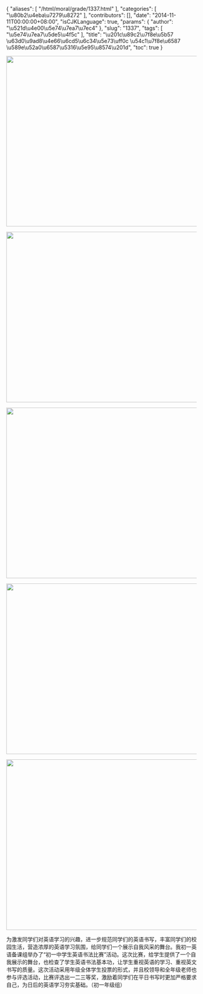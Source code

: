 {
    "aliases": [
        "/html/moral/grade/1337.html"
    ],
    "categories": [
        "\u80b2\u4eba\u7279\u8272"
    ],
    "contributors": [],
    "date": "2014-11-11T00:00:00+08:00",
    "isCJKLanguage": true,
    "params": {
        "author": "\u521d\u4e00\u5e74\u7ea7\u7ec4"
    },
    "slug": "1337",
    "tags": [
        "\u5e74\u7ea7\u5de5\u4f5c"
    ],
    "title": "\u201c\u89c2\u7f8e\u5b57 \u63d0\u9ad8\u4e66\u6cd5\u6c34\u5e73\uff0c \u54c1\u7f8e\u6587 \u589e\u52a0\u6587\u5316\u5e95\u8574\u201d",
    "toc": true
}


<img
    src="https://cdn.tfls.online/mirror/full/f38b1e8163faa42345a3ff7c31aacd8062f77fa4.jpg"
    style="display:block;margin-left:auto;margin-right:auto;"
    decoding="async"
    fetchpriority="auto"
    loading="lazy"
    height="450"
    width="600"
/>





<img
    src="https://cdn.tfls.online/mirror/full/297375f70ef4f76730e78a30f05b7c0f6e20da44.jpg"
    style="display:block;margin-left:auto;margin-right:auto;"
    decoding="async"
    fetchpriority="auto"
    loading="lazy"
    height="450"
    width="600"
/>





<img
    src="https://cdn.tfls.online/mirror/full/f3be903738699a28dc710fed676ac14b8911f0fc.jpg"
    style="display:block;margin-left:auto;margin-right:auto;"
    decoding="async"
    fetchpriority="auto"
    loading="lazy"
    height="450"
    width="600"
/>





<img
    src="https://cdn.tfls.online/mirror/full/9a276adfabc5b53da8d1b363eacd283f7ad6d4d1.jpg"
    style="display:block;margin-left:auto;margin-right:auto;"
    decoding="async"
    fetchpriority="auto"
    loading="lazy"
    height="450"
    width="600"
/>





<img
    src="https://cdn.tfls.online/mirror/full/7e48cfb2c56642c80677cc26cea258e4d690ace7.jpg"
    style="display:block;margin-left:auto;margin-right:auto;"
    decoding="async"
    fetchpriority="auto"
    loading="lazy"
    height="450"
    width="600"
/>




  





为激发同学们对英语学习的兴趣，进一步规范同学们的英语书写，丰富同学们的校园生活，营造浓厚的英语学习氛围，给同学们一个展示自我风采的舞台。我初一英语备课组举办了“初一中学生英语书法比赛”活动。这次比赛，给学生提供了一个自我展示的舞台，也检查了学生英语书法基本功，让学生重视英语的学习、重视英文书写的质量。这次活动采用年级全体学生投票的形式，并且校领导和全年级老师也参与评选活动，比赛评选出一二三等奖，激励着同学们在平日书写时更加严格要求自己，为日后的英语学习夯实基础。（初一年级组）




  




